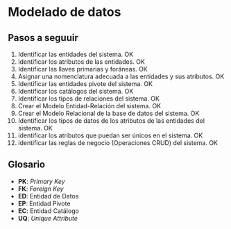 # Modelado de datos

## Pasos a seguuir

1. Identificar las entidades del sistema. OK
1. identificar los atributos de las entidades. OK
1. Identificar las llaves primarias y foráneas. OK
1. Asignar una nomenclatura adecuada a las entidades y sus atributos. OK 
1. Identificar las entidades pivote del sistema. OK
1. Identificar los catálogos del sistema. OK
1. Identificar los tipos de relaciones del sistema. OK
1. Crear el Modelo Entidad-Relación del sistema. OK
1. Crear el Modelo Relacional de la base de datos del sistema. OK
1. Identificar los tipos de datos de los atributos de las entidades del sistema. OK
1. identificar los atributos que puedan ser únicos en el sistema. OK
1. identificar las reglas de negocio (Operaciones CRUD) del sistema. OK

## Glosario

- **PK**: _Primary Key_
- **FK**: _Foreign Key_
- **ED**: Entidad de Datos
- **EP**: Entidad Pivote
- **EC**: Entidad Catálogo
- **UQ**: _Unique Attribute_